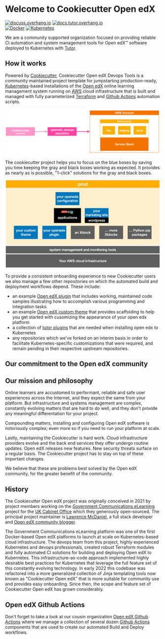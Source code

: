 # Welcome to Cookiecutter Open edX

[![discuss.overhang.io](https://img.shields.io/static/v1?logo=discourse&label=Forums&style=flat-square&color=ff0080&message=discuss.overhang.io)](https://discuss.overhang.io)
[![docs.tutor.overhang.io](https://img.shields.io/static/v1?logo=readthedocs&label=Documentation&style=flat-square&color=blue&message=docs.tutor.overhang.io)](https://docs.tutor.overhang.io)<br/>
[![Docker](https://img.shields.io/badge/docker-%230db7ed.svg?style=for-the-badge&logo=docker&logoColor=white)](https://www.docker.com/)
[![Kubernetes](https://img.shields.io/badge/kubernetes-%23326ce5.svg?style=for-the-badge&logo=kubernetes&logoColor=white)](https://kubernetes.io/)

We are a community supported organization focused on providing reliable CI automation and system management tools for Open edX:tm: software deployed to Kubernetes with [Tutor](https://docs.tutor.overhang.io/).

## How it works

Powered by [Cookiecutter](https://github.com/cookiecutter/cookiecutter), Cookiecutter Open edX Devops Tools is a community maintained project template for jumpstarting production-ready, [Kubernetes](https://kubernetes.io/)-based installations of the [Open edX](https://openedx.org/) online learning management system running on [AWS](https://aws.amazon.com/) cloud infrastructure that is built and managed with fully parameterized [Terraform](https://www.terraform.io/) and [Github Actions](https://docs.github.com/en/actions) automation scripts.

![Cookiecutter workflow](https://github.com/cookiecutter-openedx/.github/blob/main/doc/cookiecutter-workflow.png)

The cookiecutter project helps you to focus on the blue boxes by saving you time keeping the gray and black boxes working as expected. It provides as nearly as is possible, "1-click" solutions for the gray and black boxes.

![Open edX environment](https://github.com/cookiecutter-openedx/.github/blob/main/doc/openedx-use-case.png)

To provide a consistent onboarding experience to new Cookiecutter users we also manage a few other repositories on which the automated build and deployment workflows depend. These include:

- an example [Open edX plugin](https://github.com/cookiecutter-openedx/openedx-plugin-example) that includes working, maintained code samples illustrating how to accomplish various programming and integration tasks.
- an example [Open edX custom theme](https://github.com/cookiecutter-openedx/openedx-theme-example) that provides scaffolding to help you get started with cusomizing the appearance of your open edx platform
- a collection of [tutor plugins](https://docs.tutor.overhang.io/tutorials/plugin.html) that are needed when installing open edx to Kubernetes
- any repositories which we've forked on an interim basis in order to facilitate Kubernetes-specific customizations that were required, and remain pending in their respective upstream repositories.

## Our commitment to the Open edX community

## Our mission and philosophy

Online learners are accustomed to performant, reliable and safe user experiences across the Internet, and they expect the same from your platform. But infrastructure and systems management are complex, constantly evolving matters that are hard to do well, and they don't provide any meaningful differentation for your project.

Compounding matters, installing and configuring Open edX software is notoriously complex; even more so if you need to run your platform at scale.

Lastly, maintaining the Cookiecutter is hard work. Cloud infrastructure providers evolve and the back end services they offer undergo routine updates. Open edX releases new features. New security threats surface on a regular basis. The Cookiecutter project has to stay on top of these important changes.

We believe that these are problems best solved by the Open edX community, for the greater benefit of the community.

## History

The Cookiecutter Open edX project was originally conceived in 2021 by project members working on the [Government Communications eLearning](https://staging.global-communications-academy.com/) project for the [UK Cabinet Office](https://www.gov.uk/government/organisations/cabinet-office) which they generously open-sourced. The principal project maintainer is [Lawrence McDaniel](https://lawrencemcdaniel.com/), a full stack developer and [Open edX community blogger](https://blog.lawrencemcdaniel.com/).

The Government Communications eLearning platform was one of the first Docker-based Open edX platforms to launch at scale on Kubernetes-based cloud infrastructure. The devops team from this project, highly experienced Kubernetes and devops professionals, created robust Terraform modules and fully automated CI solutions for building and deploying Open edX to Kubernetes. This infrastructure-as-code approach implemented highly desirable best practices for Kubernetes that leverage the full feature set of this constantly evolving technology. In early 2022 this codebase was refactored into a more generalized collection of Jinja templating tools now known as "Cookiecutter Open edX" that is more suitable for community use and provides easy onboarding. Since then, the scope and feature set of Cookiecutter Open edX has grown considerably.

## Open edX Github Actions

Don't forget to take a look at our cousin organization [Open edX Github Actions](https://github.com/openedx-actions) where we manage a collection of several dozen [Github Actions](https://github.com/features/actions) components that are used to create our automated Build and Deploy workflows.
